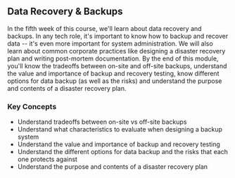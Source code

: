 ## Data Recovery & Backups

In the fifth week of this course, we'll learn about data recovery and backups. In any tech role, it's important to know how to backup and recover data -- it's even more important for system administration. We will also learn about common corporate practices like designing a disaster recovery plan and writing post-mortem documentation. By the end of this module, you'll know the tradeoffs between on-site and off-site backups, understand the value and importance of backup and recovery testing, know different options for data backup (as well as the risks) and understand the purpose and contents of a disaster recovery plan.

### Key Concepts

* Understand tradeoffs between on-site vs off-site backups
* Understand what characteristics to evaluate when designing a backup system
* Understand the value and importance of backup and recovery testing
* Understand the different options for data backup and the risks that each one protects against
* Understand the purpose and contents of a disaster recovery plan